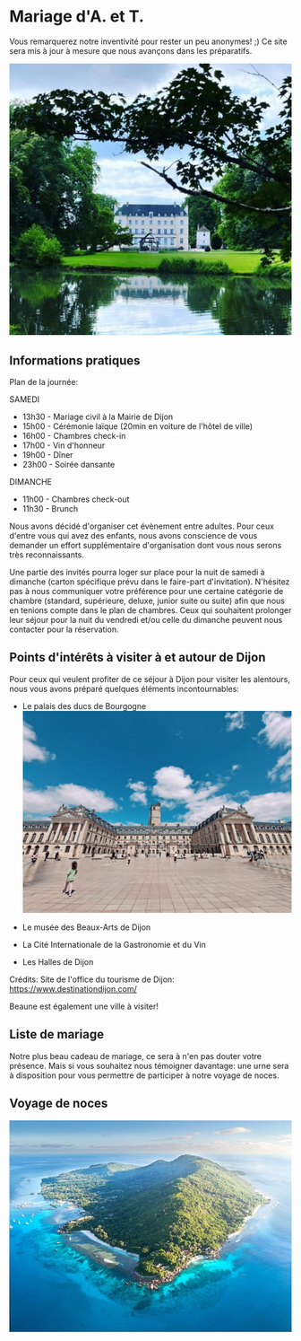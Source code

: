 # Mariage d'A. et T.

Vous remarquerez notre inventivité pour rester un peu anonymes! ;) 
Ce site sera mis à jour à mesure que nous avançons dans les préparatifs. 

![Chateau](https://github.com/thainbnaeut/thainbnaeut.github.io/blob/main/ch.jpeg?raw=true)

## Informations pratiques

Plan de la journée:

SAMEDI
- 13h30 - Mariage civil à la Mairie de Dijon
- 15h00 - Cérémonie laïque (20min en voiture de l'hôtel de ville)
- 16h00 - Chambres check-in
- 17h00 - Vin d'honneur
- 19h00 - Dîner
- 23h00 - Soirée dansante 

DIMANCHE
- 11h00 - Chambres check-out
- 11h30 - Brunch

Nous avons décidé d'organiser cet évènement entre adultes. Pour ceux d'entre vous qui avez des enfants, nous avons conscience de vous demander un effort supplémentaire d'organisation dont vous nous serons très reconnaissants. 

Une partie des invités pourra loger sur place pour la nuit de samedi à dimanche (carton spécifique prévu dans le faire-part d'invitation). N'hésitez pas à nous communiquer votre préférence pour une certaine catégorie de chambre (standard, supérieure, deluxe, junior suite ou suite) afin que nous en tenions compte dans le plan de chambres. Ceux qui souhaitent prolonger leur séjour pour la nuit du vendredi et/ou celle du dimanche peuvent nous contacter pour la réservation. 

## Points d'intérêts à visiter à et autour de Dijon
Pour ceux qui veulent profiter de ce séjour à Dijon pour visiter les alentours, nous vous avons préparé quelques éléments incontournables:

- Le palais des ducs de Bourgogne
![Palais](https://github.com/thainbnaeut/thainbnaeut.github.io/blob/main/palais-ducs.jpg?raw=true)

- Le musée des Beaux-Arts de Dijon

- La Cité Internationale de la Gastronomie et du Vin

- Les Halles de Dijon

Crédits: Site de l'office du tourisme de Dijon: https://www.destinationdijon.com/

Beaune est également une ville à visiter!

## Liste de mariage
Notre plus beau cadeau de mariage, ce sera à n'en pas douter votre présence. Mais si vous souhaitez nous témoigner davantage: une urne sera à disposition pour vous permettre de participer à notre voyage de noces. 

## Voyage de noces
![Destination](https://github.com/thainbnaeut/thainbnaeut.github.io/blob/main/destination.jpg?raw=true)
